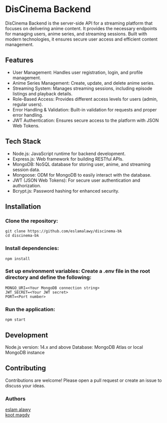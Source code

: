 # DisCinema Backend
DisCinema Backend is the server-side API for a streaming platform that focuses on delivering anime content. It provides the necessary endpoints for managing users, anime series, and streaming sessions. Built with modern technologies, it ensures secure user access and efficient content management.

## Features
- User Management: Handles user registration, login, and profile management.
- Anime Series Management: Create, update, and delete anime series.
- Streaming System: Manages streaming sessions, including episode listings and playback details.
- Role-Based Access: Provides different access levels for users (admin, regular users).
- Error Handling & Validation: Built-in validation for requests and proper error handling.
- JWT Authentication: Ensures secure access to the platform with JSON Web Tokens.

## Tech Stack
- Node.js: JavaScript runtime for backend development.
- Express.js: Web framework for building RESTful APIs.
- MongoDB: NoSQL database for storing user, anime, and streaming session data.
- Mongoose: ODM for MongoDB to easily interact with the database.
- JWT (JSON Web Tokens): For secure user authentication and authorization.
- Bcrypt.js: Password hashing for enhanced security.

## Installation

### Clone the repository:
`git clone https://github.com/eslamalawy/discinema-bk`  
`cd discinema-bk`

### Install dependencies:
`npm install`

### Set up environment variables: Create a .env file in the root directory and define the following:
`MONGO_URI=<Your MongoDB connection string>`  
`JWT_SECRET=<Your JWT secret>`  
`PORT=<Port number>`  

### Run the application:
`npm start`

## Development
Node.js version: 14.x and above
Database: MongoDB Atlas or local MongoDB instance

## Contributing
Contributions are welcome! Please open a pull request or create an issue to discuss your ideas.

### Authors  
[eslam alawy](https://github.com/eslamalawy)   
[koot magdy](https://github.com/kootmagdy)
